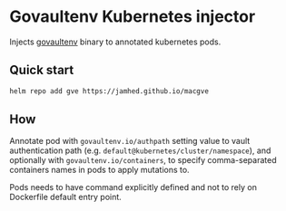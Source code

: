 # Govaultenv Kubernetes injector

Injects [govaultenv](https://github.com/jamhed/govaultenv) binary to annotated kubernetes pods.

## Quick start

```sh
helm repo add gve https://jamhed.github.io/macgve
```

## How

Annotate pod with `govaultenv.io/authpath` setting value to vault authentication
path (e.g. `default@kubernetes/cluster/namespace`), and optionally with `govaultenv.io/containers`,
to specify comma-separated containers names in pods to apply mutations to.

Pods needs to have command explicitly defined and not to rely on Dockerfile default entry point.
